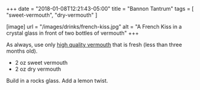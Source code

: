 +++
date = "2018-01-08T12:21:43-05:00"
title = "Bannon Tantrum"
tags = [
  "sweet-vermouth",
  "dry-vermouth"
]

[image]
url = "/images/drinks/french-kiss.jpg"
alt = "A French Kiss in a crystal glass in front of two bottles of vermouth"
+++

As always, use only [high quality vermouth](/ingredients/vermouth) that is fresh (less than three months old).

* 2 oz sweet vermouth
* 2 oz dry vermouth

Build in a rocks glass. Add a lemon twist.

